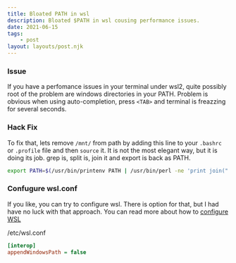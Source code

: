 ```yaml
---
title: Bloated PATH in wsl
description: Bloated $PATH in wsl cousing performance issues.
date: 2021-06-15
tags:
    - post
layout: layouts/post.njk
---
```


### Issue

If you have a perfomance issues in your terminal under wsl2, quite possibly root of the problem are windows directories in your PATH. Problem is obvious when using auto-completion, press `<TAB>` and terminal is freazzing for several seconds.

### Hack Fix

To fix that, lets remove `/mnt/` from path by adding this line to your `.bashrc` or `.profile` file and then `source` it. It is not the most elegant way, but it is doing its job. grep is, split is, join it and export is back as PATH.

```bash
export PATH=$(/usr/bin/printenv PATH | /usr/bin/perl -ne 'print join(":", grep { !/\/mnt\/[a-z]/ } split(/:/));'
```

### Confugure wsl.conf

If you like, you can try to configure wsl. There is option for that, but I had have no luck with that approach. You can read more about how to [configure WSL](https://devblogs.microsoft.com/commandline/automatically-configuring-wsl/)

/etc/wsl.conf

```ini
[interop]
appendWindowsPath = false
```
